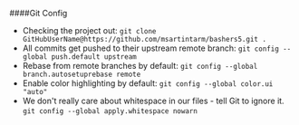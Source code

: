 ####Git Config
- Checking the project out: `git clone GitHubUserName@https://github.com/msartintarm/bashers5.git .`
- All commits get pushed to their upstream remote branch: `git config --global push.default upstream`
- Rebase from remote branches by default: `git config --global branch.autosetuprebase remote`
- Enable color highlighting by default: `git config --global color.ui "auto"`
- We don't really care about whitespace in our files - tell Git to ignore it. `git config --global apply.whitespace nowarn`
